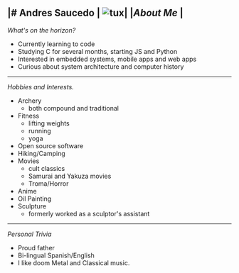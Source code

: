 |# Andres Saucedo | ![tux](https://c.tenor.com/IcfYYw7vHb8AAAAi/penguin-cute.gif)|
|__*About Me*__   |  
---

*What's on the horizon?*
* Currently learning to code
* Studying C for several months, starting JS and Python
* Interested in embedded systems, mobile apps and web apps
* Curious about system architecture and computer history

---
*Hobbies and Interests.*

* Archery
    * both compound and traditional
* Fitness
    * lifting weights
    * running
    * yoga
* Open source software
* Hiking/Camping
* Movies
    * cult classics
    * Samurai and Yakuza movies
    * Troma/Horror
* Anime
* Oil Painting
* Sculpture
    * formerly worked as a sculptor's assistant

---
*Personal Trivia*

* Proud father
* Bi-lingual Spanish/English
* I like doom Metal and Classical music.
